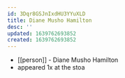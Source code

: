 ```yaml
---
id: 3Dqr8GSJnIxdHU3YYuXLD
title: Diane Musho Hamilton
desc: ''
updated: 1639762693852
created: 1639762693852
---
```



- [[person]] - Diane Musho Hamilton
- appeared 1x at the stoa
